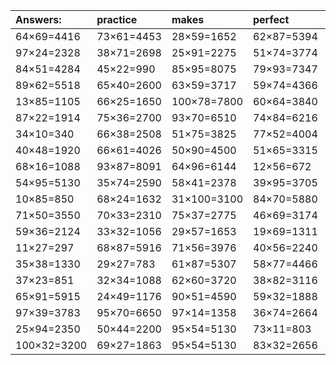 | Answers: | practice | makes | perfect | ! |
| :--- | :--- | :--- | :--- | :--- |
| 64×69=4416 | 73×61=4453 | 28×59=1652 | 62×87=5394 | 55×96=5280 | 
| 97×24=2328 | 38×71=2698 | 25×91=2275 | 51×74=3774 | 66×49=3234 | 
| 84×51=4284 | 45×22=990 | 85×95=8075 | 79×93=7347 | 21×29=609 | 
| 89×62=5518 | 65×40=2600 | 63×59=3717 | 59×74=4366 | 38×78=2964 | 
| 13×85=1105 | 66×25=1650 | 100×78=7800 | 60×64=3840 | 57×16=912 | 
| 87×22=1914 | 75×36=2700 | 93×70=6510 | 74×84=6216 | 79×57=4503 | 
| 34×10=340 | 66×38=2508 | 51×75=3825 | 77×52=4004 | 97×33=3201 | 
| 40×48=1920 | 66×61=4026 | 50×90=4500 | 51×65=3315 | 14×26=364 | 
| 68×16=1088 | 93×87=8091 | 64×96=6144 | 12×56=672 | 17×78=1326 | 
| 54×95=5130 | 35×74=2590 | 58×41=2378 | 39×95=3705 | 27×81=2187 | 
| 10×85=850 | 68×24=1632 | 31×100=3100 | 84×70=5880 | 81×83=6723 | 
| 71×50=3550 | 70×33=2310 | 75×37=2775 | 46×69=3174 | 76×18=1368 | 
| 59×36=2124 | 33×32=1056 | 29×57=1653 | 19×69=1311 | 80×85=6800 | 
| 11×27=297 | 68×87=5916 | 71×56=3976 | 40×56=2240 | 88×42=3696 | 
| 35×38=1330 | 29×27=783 | 61×87=5307 | 58×77=4466 | 62×94=5828 | 
| 37×23=851 | 32×34=1088 | 62×60=3720 | 38×82=3116 | 79×99=7821 | 
| 65×91=5915 | 24×49=1176 | 90×51=4590 | 59×32=1888 | 84×84=7056 | 
| 97×39=3783 | 95×70=6650 | 97×14=1358 | 36×74=2664 | 95×82=7790 | 
| 25×94=2350 | 50×44=2200 | 95×54=5130 | 73×11=803 | 58×75=4350 | 
| 100×32=3200 | 69×27=1863 | 95×54=5130 | 83×32=2656 | 96×34=3264 | 
